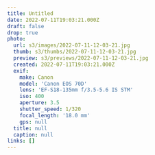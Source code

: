 ```yaml
---
title: Untitled
date: 2022-07-11T19:03:21.000Z
draft: false
drop: true
photo:
  url: s3/images/2022-07-11-12-03-21.jpg
  thumb: s3/thumbs/2022-07-11-12-03-21.jpg
  preview: s3/previews/2022-07-11-12-03-21.jpg
  created: 2022-07-11T19:03:21.000Z
  exif:
    make: Canon
    model: 'Canon EOS 70D'
    lens: 'EF-S18-135mm f/3.5-5.6 IS STM'
    iso: 400
    aperture: 3.5
    shutter_speed: 1/320
    focal_length: '18.0 mm'
    gps: null
  title: null
  caption: null
links: []
---
```

